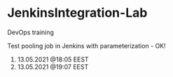 # JenkinsIntegration-Lab
DevOps training

Test pooling job in Jenkins with parameterization - OK!

1. 13.05.2021 @18:05 EEST
2. 13.05.2021 @19:07 EEST
